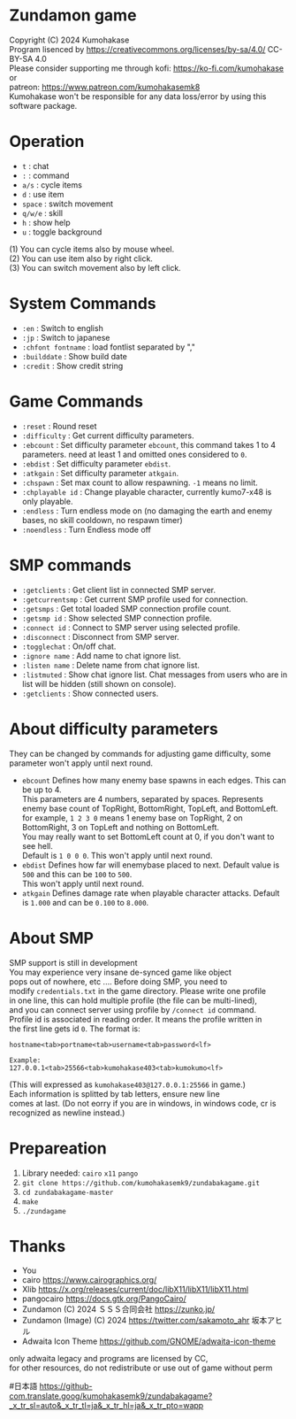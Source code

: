# Zundamon game
Copyright (C) 2024 Kumohakase    
Program lisenced by https://creativecommons.org/licenses/by-sa/4.0/ CC-BY-SA 4.0      
Please consider supporting me through 
kofi: https://ko-fi.com/kumohakase or    
patreon: https://www.patreon.com/kumohakasemk8     
Kumohakase won't be responsible for any data loss/error by using this software package.      
   
# Operation
- `t`       : chat
- `:`       : command
- `a/s`     : cycle items
- `d`       : use item
- `space`   : switch movement
- `q/w/e`   : skill
- `h`       : show help
- `u`       : toggle background
   
(1) You can cycle items also by mouse wheel.   
(2) You can use item also by right click.   
(3) You can switch movement also by left click.   
   
# System Commands
- `:en`              : Switch to english
- `:jp`              : Switch to japanese
- `:chfont fontname` : load fontlist separated by ","
- `:builddate`       : Show build date
- `:credit`          : Show credit string

# Game Commands
- `:reset`           : Round reset
- `:difficulty`      : Get current difficulty parameters.
- `:ebcount`         : Set difficulty parameter `ebcount`, this command takes 1 to 4 parameters. need at least 1 and omitted ones considered to `0`.
- `:ebdist`          : Set difficulty parameter `ebdist`.
- `:atkgain`         : Set difficulty parameter `atkgain`.
- `:chspawn`         : Set max count to allow respawning. `-1` means no limit.
- `:chplayable id`   : Change playable character, currently kumo7-x48 is only playable.
- `:endless`         : Turn endless mode on (no damaging the earth and enemy bases, no skill cooldown, no respawn timer)
- `:noendless`       : Turn Endless mode off
 
# SMP commands
- `:getclients`      : Get client list in connected SMP server.   
- `:getcurrentsmp`   : Get current SMP profile used for connection.         
- `:getsmps`         : Get total loaded SMP connection profile count.   
- `:getsmp id`       : Show selected SMP connection profile.  
- `:connect id`      : Connect to SMP server using selected profile.   
- `:disconnect`      : Disconnect from SMP server.  
- `:togglechat`      : On/off chat.  
- `:ignore name`     : Add name to chat ignore list.
- `:listen name`     : Delete name from chat ignore list.
- `:listmuted`       : Show chat ignore list. Chat messages from users who are in list will be hidden (still shown on console).
- `:getclients`      : Show connected users.

# About difficulty parameters
They can be changed by commands for adjusting game difficulty, some    
parameter won't apply until next round.   
 - `ebcount`
   Defines how many enemy base spawns in each edges. This can be up to 4.    
   This parameters are 4 numbers, separated by spaces. Represents enemy base count of TopRight, BottomRight, TopLeft, and BottomLeft.    
   for example, `1 2 3 0` means 1 enemy base on TopRight, 2 on BottomRight, 3 on TopLeft and nothing on BottomLeft.    
   You may really want to set BottomLeft count at 0, if you don't want to see hell.    
   Default is `1 0 0 0`. This won't apply until next round.    
 - `ebdist`
   Defines how far will enemybase placed to next. Default value is `500` and this can be `100` to `500`.    
   This won't apply until next round.     
 - `atkgain`
   Defines damage rate when playable character attacks. Default is `1.000` and can be `0.100` to `8.000`.

# About SMP   
SMP support is still in development      
You may experience very insane de-synced game like object   
pops out of nowhere, etc ....   Before doing SMP, you need to   
modify `credentials.txt` in the game directory. Please write one profile   
in one line, this can hold multiple profile (the file can be multi-lined),   
and you can connect server using profile by `/connect id` command.   
Profile id is associated in reading order. It means the profile written in    
the first line gets id `0`. The format is:   
```
hostname<tab>portname<tab>username<tab>password<lf>

Example:
127.0.0.1<tab>25566<tab>kumohakase403<tab>kumokumo<lf>
```
(This will expressed as `kumohakase403@127.0.0.1:25566` in game.)    
Each information is splitted by tab letters, ensure new line    
comes at last. (Do not eorry if you are in windows, in windows code, cr
is recognized as newline instead.)   
   
# Prepareation
1. Library needed: `cairo` `x11` `pango`
2. `git clone https://github.com/kumohakasemk9/zundabakagame.git`
3. `cd zundabakagame-master`
4.	`make`
5. `./zundagame`
   
# Thanks
- You
- cairo https://www.cairographics.org/
- Xlib https://x.org/releases/current/doc/libX11/libX11/libX11.html
- pangocairo https://docs.gtk.org/PangoCairo/
- Zundamon (C) 2024 ＳＳＳ合同会社 https://zunko.jp/
- Zundamon (Image) (C) 2024 https://twitter.com/sakamoto_ahr 坂本アヒル
- Adwaita Icon Theme https://github.com/GNOME/adwaita-icon-theme

only adwaita legacy and programs are licensed by CC,   
for other resources, do not redistribute or use out of game without perm    

#日本語
https://github-com.translate.goog/kumohakasemk9/zundabakagame?_x_tr_sl=auto&_x_tr_tl=ja&_x_tr_hl=ja&_x_tr_pto=wapp
